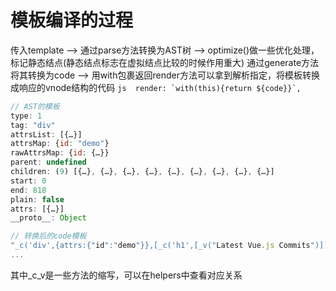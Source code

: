 # 模板编译的过程
传入template --> 
通过parse方法转换为AST树 -->
optimize()做一些优化处理，标记静态结点(静态结点标志在虚拟结点比较的时候作用重大)
通过generate方法将其转换为code -->
用with包裹返回render方法可以拿到解析指定，将模板转换成响应的vnode结构的代码
    ```js 
    render: `with(this){return ${code}}`,
    ```
```js
// AST的模板
type: 1
tag: "div"
attrsList: [{…}]
attrsMap: {id: "demo"}
rawAttrsMap: {id: {…}}
parent: undefined
children: (9) [{…}, {…}, {…}, {…}, {…}, {…}, {…}, {…}, {…}]
start: 0
end: 818
plain: false
attrs: [{…}]
__proto__: Object
```
```js
// 转换后的code模板
"_c('div',{attrs:{"id":"demo"}},[_c('h1',[_v("Latest Vue.js Commits")]),_v(" "),_l((branches),function(branch){return [_c('input',{directives:[{name:"model",rawName:"v-model",value:(currentBranch),expression:"currentBranch"}])"
...
```
其中_c\_v是一些方法的缩写，可以在helpers中查看对应关系
